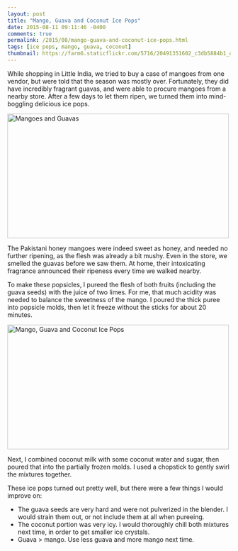 ```yaml
---
layout: post
title: "Mango, Guava and Coconut Ice Pops"
date: 2015-08-11 09:11:46 -0400
comments: true
permalink: /2015/08/mango-guava-and-coconut-ice-pops.html
tags: [ice pops, mango, guava, coconut]
thumbnail: https://farm6.staticflickr.com/5716/20491351602_c3db5884b1_q.jpg
---
```


While shopping in Little India, we tried to buy a case of mangoes from
one vendor, but were told that the season was mostly over. Fortunately,
they did have incredibly fragrant guavas, and were able to procure
mangoes from a nearby store. After a few days to let them ripen, we
turned them into mind-boggling delicious ice pops.

<a data-flickr-embed="true"
href="https://www.flickr.com/photos/gnuf/20296891980/in/photostream/"
title="Mangoes and Guavas"><img
src="https://farm1.staticflickr.com/474/20296891980_a37e3766d7.jpg"
width="500" height="281" alt="Mangoes and Guavas"></a><script async
src="//embedr.flickr.com/assets/client-code.js"
charset="utf-8"></script>

The Pakistani honey mangoes were indeed sweet as honey, and needed no
further ripening, as the flesh was already a bit mushy. Even in the
store, we smelled the guavas before we saw them. At home, their
intoxicating fragrance announced their ripeness every time we walked
nearby.

To make these popsicles, I pureed the flesh of both fruits (including
the guava seeds) with the juice of two limes. For me, that much acidity
was needed to balance the sweetness of the mango. I poured the thick
puree into popsicle molds, then let it freeze without the sticks
for about 20 minutes.

<a data-flickr-embed="true"
href="https://www.flickr.com/photos/gnuf/20491351602/in/photostream/"
title="Mango, Guava and Coconut Ice Pops"><img
src="https://farm6.staticflickr.com/5716/20491351602_c3db5884b1.jpg"
width="500" height="281" alt="Mango, Guava and Coconut Ice
Pops"></a><script async src="//embedr.flickr.com/assets/client-code.js"
charset="utf-8"></script>

Next, I combined coconut milk with some coconut water and sugar, then
poured that into the partially frozen molds. I used a chopstick to
gently swirl the mixtures together.

These ice pops turned out pretty well, but there were a few things I
would improve on:

- The guava seeds are very hard and were not pulverized in the blender.
I would strain them out, or not include them at all when pureeing.
- The coconut portion was very icy. I would thoroughly chill both
mixtures next time, in order to get smaller ice crystals.
- Guava > mango. Use less guava and more mango next time.

